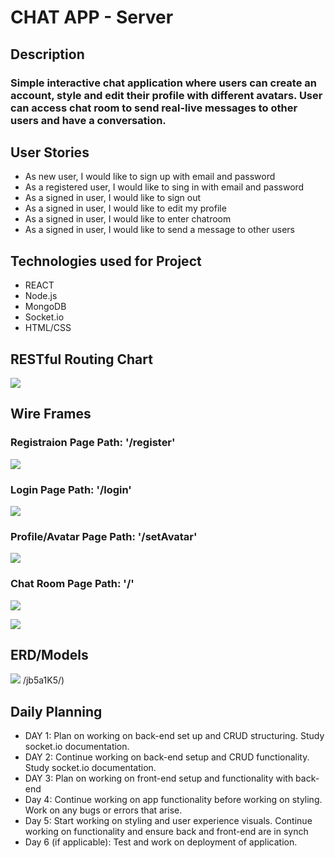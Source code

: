 # CHAT APP - Server

## Description

### Simple interactive chat application where users can create an account, style and edit their profile with different avatars. User can access chat room to send real-live messages to other users and have a conversation.

## User Stories

*  As new user, I would like to sign up with email and password
*  As a registered user, I would like to sing in with email and password
*  As a signed in user, I would like to sign out
*  As a signed in user, I would like to edit my profile 
*  As a signed in user, I would like to enter chatroom 
*  As a signed in user, I would like to send a message to other users 

## Technologies used for Project

*  REACT
*  Node.js
*  MongoDB
*  Socket.io
*  HTML/CSS

## RESTful Routing Chart

![](https://user-images.githubusercontent.com/102763920/179932614-db54fbbf-4308-4efa-b61c-fd1ddbc456c9.png)

## Wire Frames

### Registraion Page Path: '/register'

![](https://user-images.githubusercontent.com/102763920/179935846-495c78de-6665-4cc9-a866-1dd23419dc7a.png)

### Login Page Path: '/login'

![](https://user-images.githubusercontent.com/102763920/179936091-6c151b1b-97df-4a48-9ba2-8a54efd19272.png)

### Profile/Avatar Page Path: '/setAvatar'

![](https://user-images.githubusercontent.com/102763920/179936486-04a0b618-c491-46b9-a252-d951b9778349.png)

### Chat Room Page Path: '/' 

![](https://user-images.githubusercontent.com/102763920/179939182-9c17eb8f-25b7-4e09-b1f9-f7c40ee1135d.png)

![](https://user-images.githubusercontent.com/102763920/179939352-35d896b5-bb75-4394-8ce9-1c657d6e158a.png)


## ERD/Models

![](https://user-images.githubusercontent.com/102763920/179932200-9e385da4-13db-4960-ae65-721c67b8b07e.png)
/jb5a1K5/)


## Daily Planning 

*  DAY 1: Plan on working on back-end set up and CRUD structuring.  Study socket.io documentation.
*  DAY 2: Continue working on back-end setup and CRUD functionality. Study socket.io documentation.
*  DAY 3: Plan on working on front-end setup and functionality with back-end
*  Day 4: Continue working on app functionality before working on styling. Work on any bugs or errors that arise.
*  Day 5: Start working on styling and user experience visuals. Continue working on functionality and ensure back and front-end are in synch 
*  Day 6 (if applicable): Test and work on deployment of application.  
